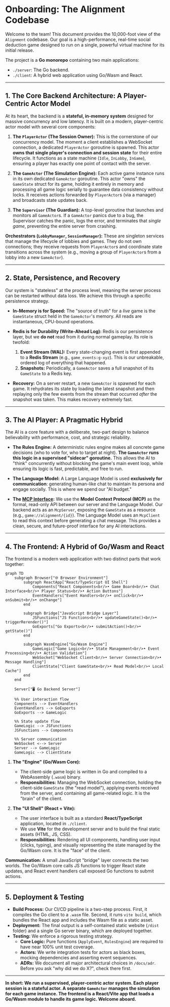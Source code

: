 # Onboarding: The Alignment Codebase

Welcome to the team! This document provides the 10,000-foot view of the `Alignment` codebase. Our goal is a high-performance, real-time social deduction game designed to run on a single, powerful virtual machine for its initial release.

The project is a **Go monorepo** containing two main applications:
*   `./server`: The Go backend.
*   `./client`: A hybrid web application using Go/Wasm and React.

---

## 1. The Core Backend Architecture: A Player-Centric Actor Model

At its heart, the backend is a **stateful, in-memory system** designed for massive concurrency and low latency. It is built on a modern, player-centric actor model with several core components:

1.  **The `PlayerActor` (The Session Owner):** This is the cornerstone of our concurrency model. The moment a client establishes a WebSocket connection, a dedicated `PlayerActor` goroutine is spawned. This actor **owns that single player's connection and session state** for their entire lifecycle. It functions as a state machine (`Idle`, `InLobby`, `InGame`), ensuring a player has exactly one point of contact with the server.

2.  **The `GameActor` (The Simulation Engine):** Each active game instance runs in its own dedicated `GameActor` goroutine. This actor "owns" the `GameState` struct for its game, holding it entirely in memory and processing all game logic serially to guarantee data consistency without locks. It receives actions forwarded by `PlayerActor`s (via a manager) and broadcasts state updates back.

3.  **The `Supervisor` (The Guardian):** A top-level goroutine that launches and monitors all `GameActor`s. If a `GameActor` panics due to a bug, the Supervisor catches the panic, logs the error, and terminates that *single game*, preventing the entire server from crashing.

**Orchestrators (`LobbyManager`, `SessionManager`):** These are singleton services that manage the lifecycle of lobbies and games. They do not own connections; they receive requests from `PlayerActor`s and coordinate state transitions across the system (e.g., moving a group of `PlayerActor`s from a lobby into a new `GameActor`).

---

## 2. State, Persistence, and Recovery

Our system is "stateless" at the process level, meaning the server process can be restarted without data loss. We achieve this through a specific persistence strategy.

*   **In-Memory is for Speed:** The "source of truth" for a *live* game is the `GameState` struct held in the `GameActor`'s memory. All reads are instantaneous, CPU-bound operations.

*   **Redis is for Durability (Write-Ahead Log):** Redis is our persistence layer, but we **do not** read from it during normal gameplay. Its role is twofold:
    1.  **Event Stream (WAL):** Every state-changing event is first appended to a **Redis Stream** (e.g., `game_events:g-xyz`). This is our unbreakable, ordered log of everything that happened.
    2.  **Snapshots:** Periodically, a `GameActor` saves a full snapshot of its `GameState` to a Redis key.

*   **Recovery:** On a server restart, a new `GameActor` is spawned for each game. It rehydrates its state by loading the latest snapshot and then replaying only the few events from the stream that occurred *after* the snapshot was taken. This makes recovery extremely fast.

---

## 3. The AI Player: A Pragmatic Hybrid

The AI is a core feature with a deliberate, two-part design to balance believability with performance, cost, and strategic reliability.

*   **The Rules Engine:** A deterministic rules engine makes all concrete game decisions (who to vote for, who to target at night). **The `GameActor` runs this logic in a supervised "sidecar" goroutine.** This allows the AI to "think" concurrently without blocking the game's main event loop, while ensuring its logic is fast, predictable, and free to run.

*   **The Language Model:** A Large Language Model is used **exclusively for communication**: generating human-like chat to maintain its persona and engage socially. This is where we spend our "AI budget."

*   **The [MCP Interface](./architecture/03-mcp-interface.md):** We use the **Model Context Protocol (MCP)** as the formal, read-only API between our server and the Language Model. Our backend acts as an `McpServer`, exposing the `GameState` as a resource (e.g., `game://alignment/{id}`). The Language Model uses an `McpClient` to read this context before generating a chat message. This provides a clean, secure, and future-proof interface for any AI interactions.

---

## 4. The Frontend: A Hybrid of Go/Wasm and React

The frontend is a modern web application with two distinct parts that work together:

```mermaid
graph TD
    subgraph Browser["🌐 Browser Environment"]
        subgraph ReactApp["React/TypeScript UI Shell"]
            Components["React Components<br/>• Game Board<br/>• Chat Interface<br/>• Player Status<br/>• Action Buttons"]
            EventHandlers["Event Handlers<br/>• onClick<br/>• onSubmit<br/>• onChange"]
        end

        subgraph Bridge["JavaScript Bridge Layer"]
            JSFunctions["JS Functions<br/>• updateGameState()<br/>• triggerRerender()"]
            GoExports["Go Exports<br/>• submitAction()<br/>• getState()"]
        end

        subgraph WasmEngine["Go/Wasm Engine"]
            GameLogic["Game Logic<br/>• State Management<br/>• Event Processing<br/>• Action Validation"]
            WebSocket["WebSocket Client<br/>• Server Connection<br/>• Message Handling"]
            ClientState["Client GameState<br/>• Read Model<br/>• Local Cache"]
        end
    end

    Server["🖥️ Go Backend Server"]

    %% User interaction flow
    Components --> EventHandlers
    EventHandlers --> GoExports
    GoExports --> GameLogic

    %% State update flow
    GameLogic --> JSFunctions
    JSFunctions --> Components

    %% Server communication
    WebSocket <--> Server
    Server --> GameLogic
    GameLogic --> ClientState
```

1.  **The "Engine" (Go/Wasm Core):**
    *   The client-side game logic is written in Go and compiled to a WebAssembly (`.wasm`) binary.
    *   **Responsibilities:** Managing the WebSocket connection, holding the client-side `GameState` (the "read model"), applying events received from the server, and containing all game-related logic. It is the "brain" of the client.

2.  **The "UI Shell" (React + Vite):**
    *   The user interface is built as a standard **React/TypeScript** application, located in `./client`.
    *   We use **Vite** for the development server and to build the final static assets (HTML, JS, CSS).
    *   **Responsibilities:** Rendering all UI components, handling user input (clicks, typing), and visually representing the state managed by the Go/Wasm core. It is the "face" of the client.

**Communication:** A small JavaScript "bridge" layer connects the two worlds. The Go/Wasm core calls JS functions to trigger React state updates, and React event handlers call exposed Go functions to submit actions.

---

## 5. Deployment & Testing

*   **Build Process:** Our CI/CD pipeline is a two-step process. First, it compiles the Go client to a `.wasm` file. Second, it runs `vite build`, which bundles the React app and includes the Wasm file as a static asset.
*   **Deployment:** The final output is a self-contained static website (`/dist` folder) and a single Go server binary, which are deployed together.
*   **Testing:** We enforce a rigorous testing strategy.
    *   **Core Logic:** Pure functions (`ApplyEvent`, `RulesEngine`) are required to have near 100% unit test coverage.
    *   **Actors:** We write integration tests for actors as black boxes, mocking dependencies and asserting event sequences.
    *   **ADRs:** We document all major architectural choices in `/docs/adr`. Before you ask "why did we do X?", check there first.

---

**In short: We run a supervised, player-centric actor system. Each player session is a stateful actor. A separate `GameActor` manages the simulation for each game instance. The frontend is a React/Vite app that loads a Go/Wasm module to handle its game logic. Welcome aboard.**
